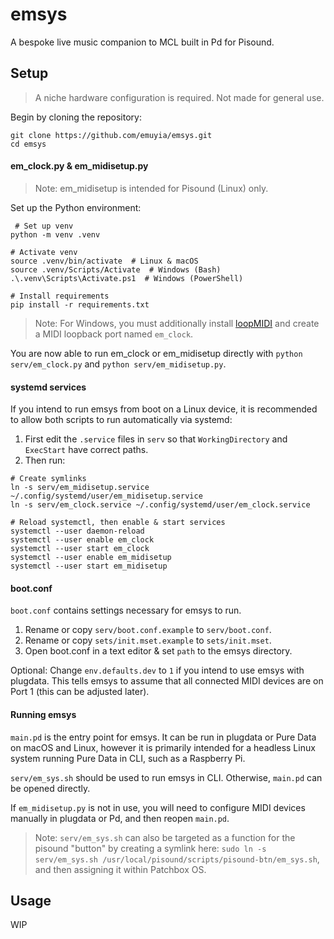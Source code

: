 # emsys
A bespoke live music companion to MCL built in Pd for Pisound.

## Setup
> A niche hardware configuration is required. Not made for general use.

Begin by cloning the repository:
```
git clone https://github.com/emuyia/emsys.git
cd emsys
```

#### em_clock.py & em_midisetup.py
> Note: em_midisetup is intended for Pisound (Linux) only.

Set up the Python environment:
```
 # Set up venv
python -m venv .venv

# Activate venv
source .venv/bin/activate  # Linux & macOS
source .venv/Scripts/Activate  # Windows (Bash)
.\.venv\Scripts\Activate.ps1  # Windows (PowerShell)

# Install requirements
pip install -r requirements.txt
```

> Note: For Windows, you must additionally install [loopMIDI](https://www.tobias-erichsen.de/software/loopmidi.html) and create a MIDI loopback port named `em_clock`.

You are now able to run em_clock or em_midisetup directly with `python serv/em_clock.py` and `python serv/em_midisetup.py`.

#### systemd services

If you intend to run emsys from boot on a Linux device, it is recommended to allow both scripts to run automatically via systemd:
1. First edit the `.service` files in `serv` so that `WorkingDirectory` and `ExecStart` have correct paths.
2. Then run:
```
# Create symlinks
ln -s serv/em_midisetup.service ~/.config/systemd/user/em_midisetup.service
ln -s serv/em_clock.service ~/.config/systemd/user/em_clock.service

# Reload systemctl, then enable & start services
systemctl --user daemon-reload
systemctl --user enable em_clock
systemctl --user start em_clock
systemctl --user enable em_midisetup
systemctl --user start em_midisetup
```

#### boot.conf
`boot.conf` contains settings necessary for emsys to run.
1. Rename or copy `serv/boot.conf.example` to `serv/boot.conf`.
2. Rename or copy `sets/init.mset.example` to `sets/init.mset`.
3. Open boot.conf in a text editor & set `path` to the emsys directory.

Optional: Change `env.defaults.dev` to `1` if you intend to use emsys with plugdata. This tells emsys to assume that all connected MIDI devices are on Port 1 (this can be adjusted later).

#### Running emsys
`main.pd` is the entry point for emsys. It can be run in plugdata or Pure Data on macOS and Linux, however it is primarily intended for a headless Linux system running Pure Data in CLI, such as a Raspberry Pi.

`serv/em_sys.sh` should be used to run emsys in CLI. Otherwise, `main.pd` can be opened directly.

If `em_midisetup.py` is not in use, you will need to configure MIDI devices manually in plugdata or Pd, and then reopen `main.pd`.

> Note: `serv/em_sys.sh` can also be targeted as a function for the pisound "button" by creating a symlink here: `sudo ln -s serv/em_sys.sh /usr/local/pisound/scripts/pisound-btn/em_sys.sh`, and then assigning it within Patchbox OS.

## Usage
WIP
